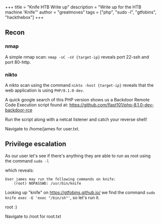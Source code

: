 +++ 
title = "Knife HTB Write up"
description = "Write up for the HTB machine 'Knife'"
author = "greatmoves"
tags = ["php", "sudo -l", "gtfobins", "hackthebox"]
+++

## Recon

### nmap
A simple nmap scan: `nmap -sC -sV {target-ip}` reveals port 22-ssh and port 80-http.

### nikto
A nikto scan using the command `nikto -host {target-ip}` reveals that the web application is using `PHP/8.1.0-dev`.

A quick google search of this PHP version shows us a Backdoor Remote Code Execution script found at:
https://github.com/flast101/php-8.1.0-dev-backdoor-rce

Run the script along with a netcat listener and catch your reverse shell!

Navigate to /home/james for user.txt.

## Privilege escalation
As our user let's see if there's anything they are able to run as root using the command `sudo -l`

which reveals:
```
User james may run the following commands on knife:
    (root) NOPASSWD: /usr/bin/knife

```

Looking up "knife" on https://gtfobins.github.io/ we find the command `sudo knife exec -E 'exec "/bin/sh"'`, so let's run it.

root :)

Navigate to /root for root.txt